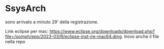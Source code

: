 # SsysArch
sono arrivato a minuto 29' della registrazione.

Link eclipse per mac: https://www.eclipse.org/downloads/download.php?file=/oomph/epp/2023-03/R/eclipse-inst-jre-mac64.dmg. trovo anche il file nella repo
